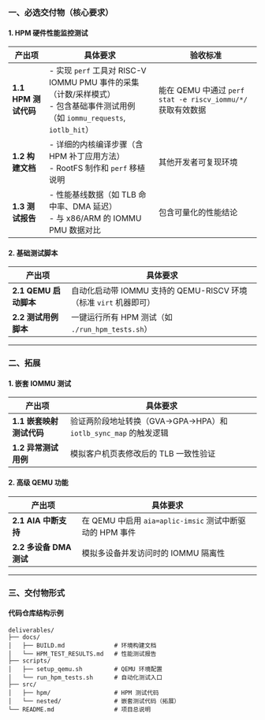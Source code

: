 
### **一、必选交付物（核心要求）**
#### **1. HPM 硬件性能监控测试**
| **产出项**               | **具体要求**                                                                 | **验收标准**                                                                 |
|--------------------------|-----------------------------------------------------------------------------|-----------------------------------------------------------------------------|
| **1.1 HPM 测试代码**     | - 实现 `perf` 工具对 RISC-V IOMMU PMU 事件的采集（计数/采样模式）<br>- 包含基础事件测试用例（如 `iommu_requests`, `iotlb_hit`） | 能在 QEMU 中通过 `perf stat -e riscv_iommu/*/` 获取有效数据                  |
| **1.2 构建文档**         | - 详细的内核编译步骤（含 HPM 补丁应用方法）<br>- RootFS 制作和 `perf` 移植说明       | 其他开发者可复现环境                                                         |
| **1.3 测试报告**         | - 性能基线数据（如 TLB 命中率、DMA 延迟）<br>- 与 x86/ARM 的 IOMMU PMU 数据对比       | 包含可量化的性能结论                                                         |

#### **2. 基础测试脚本**
| **产出项**               | **具体要求**                                                                 |
|--------------------------|-----------------------------------------------------------------------------|
| **2.1 QEMU 启动脚本**    | 自动化启动带 IOMMU 支持的 QEMU-RISCV 环境（标准 `virt` 机器即可）             |
| **2.2 测试用例脚本**     | 一键运行所有 HPM 测试（如 `./run_hpm_tests.sh`）                             |

---

### **二、拓展**
#### **1. 嵌套 IOMMU 测试**
| **产出项**               | **具体要求**                                                                 |
|--------------------------|-----------------------------------------------------------------------------|
| **1.1 嵌套映射测试代码** | 验证两阶段地址转换（GVA→GPA→HPA）和 `iotlb_sync_map` 的触发逻辑               |
| **1.2 异常测试用例**     | 模拟客户机页表修改后的 TLB 一致性验证                                         |

#### **2. 高级 QEMU 功能**
| **产出项**               | **具体要求**                                                                 |
|--------------------------|-----------------------------------------------------------------------------|
| **2.1 AIA 中断支持**     | 在 QEMU 中启用 `aia=aplic-imsic` 测试中断驱动的 HPM 事件                      |
| **2.2 多设备 DMA 测试**  | 模拟多设备并发访问时的 IOMMU 隔离性                                           |

---

### **三、交付物形式**
#### **代码仓库结构示例**
```text
deliverables/
├── docs/
│   ├── BUILD.md              # 环境构建文档
│   └── HPM_TEST_RESULTS.md   # 性能测试报告
├── scripts/
│   ├── setup_qemu.sh         # QEMU 环境配置
│   └── run_hpm_tests.sh      # 自动化测试入口
├── src/
│   ├── hpm/                  # HPM 测试代码
│   └── nested/               # 嵌套测试代码（拓展）
└── README.md                 # 项目总说明
```

